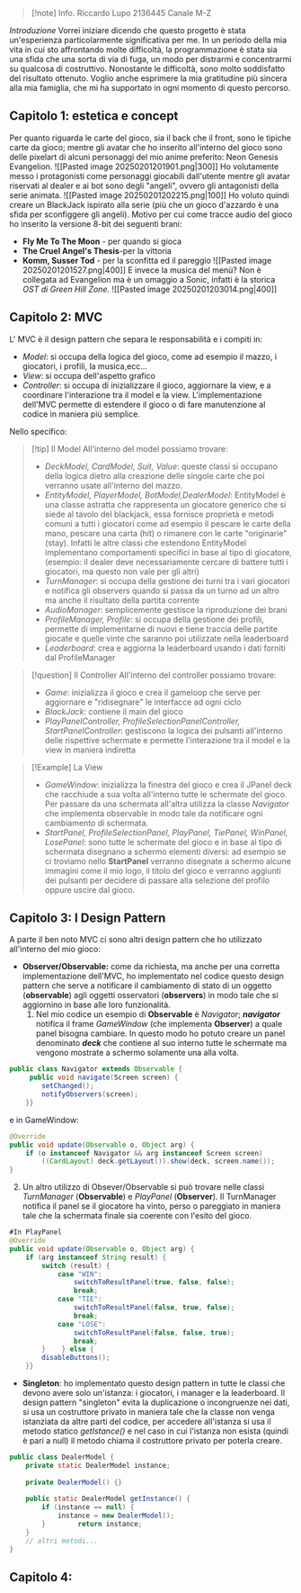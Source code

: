 >[!note] Info.
>Riccardo Lupo
>2136445
>Canale M-Z

_Introduzione_
Vorrei iniziare dicendo che questo progetto è stata un'esperienza particolarmente significativa per me. In un periodo della mia vita in cui sto affrontando molte difficoltà, la programmazione è stata sia una sfida che una sorta di via di fuga, un modo per distrarmi e concentrarmi su qualcosa di costruttivo. Nonostante le difficoltà, sono molto soddisfatto del risultato ottenuto. Voglio anche esprimere la mia gratitudine più sincera alla mia famiglia, che mi ha supportato in ogni momento di questo percorso.

## Capitolo 1: estetica e concept
Per quanto riguarda le carte del gioco, sia il back che il front, sono le tipiche carte da gioco; mentre gli avatar che ho inserito all'interno del gioco sono delle pixelart di alcuni personaggi del mio anime preferito: Neon Genesis Evangelion. 
![[Pasted image 20250201201901.png|300]]
Ho volutamente messo i protagonisti come personaggi giocabili dall'utente mentre gli avatar riservati al dealer e ai bot sono degli "angeli", ovvero gli antagonisti della serie animata. 
![[Pasted image 20250201202215.png|100]]
Ho voluto quindi creare un BlackJack ispirato alla serie (più che un gioco d'azzardo è una sfida per sconfiggere  gli angeli). Motivo per cui come tracce audio del gioco ho inserito la versione 8-bit dei seguenti brani:
- **Fly Me To The Moon** - per quando si gioca
- **The Cruel Angel's Thesis**-per la vittoria  
- **Komm, Susser Tod** - per la sconfitta ed il pareggio
![[Pasted image 20250201201527.png|400]]
E invece la musica del menù? Non è collegata ad Evangelion ma è un omaggio a Sonic, infatti è la storica *OST di Green Hill Zone.*
![[Pasted image 20250201203014.png|400]]

## Capitolo 2: MVC
L' MVC è il design pattern che separa le responsabilità e i compiti in:
- *Model*: si occupa della logica del gioco, come ad esempio il mazzo, i giocatori, i profili, la musica,ecc...
- *View*: si occupa dell'aspetto grafico
- *Controller*: si occupa di inizializzare il gioco, aggiornare la view, e a coordinare l'interazione tra il model e la view.
L'implementazione dell'MVC permette di estendere il gioco o di fare manutenzione al codice in maniera più semplice.

Nello specifico:

>[!tip] Il Model
>All'interno del model possiamo trovare:
>- *DeckModel, CardModel, Suit, Value*: queste classi si occupano della logica dietro alla creazione delle singole carte che poi verranno usate all'interno del mazzo.
>- *EntityModel, PlayerModel, BotModel,DealerModel*: EntityModel è una classe astratta che rappresenta un giocatore generico che si siede al tavolo del blackjack, essa fornisce proprietà e metodi comuni a tutti i giocatori come ad esempio il pescare le carte della mano, pescare una carta (hit) o rimanere con le carte "originarie" (stay). Infatti le altre classi che estendono EntityModel implementano comportamenti specifici in base al tipo di giocatore, (esempio: il dealer deve necessariamente cercare di battere tutti i giocatori, ma questo non vale per gli altri)
>- *TurnManager*: si occupa della gestione dei turni tra i vari giocatori e notifica gli observers quando si passa da un turno ad un altro ma anche il risultato della partita corrente
>- *AudioManager*: semplicemente gestisce la riproduzione dei brani
>- *ProfileManager, Profile*: si occupa della gestione dei profili, permette di implementarne di nuovi e tiene traccia delle partite giocate e quelle vinte che saranno poi utilizzate nella leaderboard
>- *Leaderboard*: crea e aggiorna la leaderboard usando i dati forniti dal ProfileManager

>[!question] Il Controller
All'interno del controller possiamo trovare:
>- *Game*: inizializza il gioco e crea il gameloop che serve per aggiornare e "ridisegnare" le interfacce ad ogni ciclo
>- *BlackJack*: contiene il main del gioco
>- *PlayPanelController, ProfileSelectionPanelController, StartPanelController*: gestiscono la logica dei pulsanti all'interno delle rispettive schermate e permette l'interazione tra il model e la view in maniera indiretta

>[!Example] La View
>- *GameWindow*: inizializza la finestra del gioco e crea il JPanel deck che racchiude a sua volta all'interno tutte le schermate del gioco. Per passare da una schermata all'altra utilizza la classe *Navigator* che implementa observable in modo tale da notificare ogni cambiamento di schermata.
>- *StartPanel, ProfileSelectionPanel, PlayPanel, TiePanel, WinPanel, LosePanel*: sono tutte le schermate del gioco e in base al tipo di schermata disegnano a schermo elementi diversi: ad esempio se ci troviamo nello **StartPanel** verranno disegnate a schermo alcune immagini come il mio logo, il titolo del gioco e verranno aggiunti dei pulsanti per decidere di passare alla selezione del profilo oppure uscire dal gioco.

## Capitolo 3: I Design Pattern
A parte il ben noto MVC ci sono altri design pattern che ho utilizzato all'interno del mio gioco:
- **Observer/Observable:** come da richiesta, ma anche per una corretta implementazione dell'MVC, ho implementato nel codice questo design pattern che serve a notificare il cambiamento di stato di un oggetto (**observable**) agli oggetti osservatori (**observers**) in modo tale che si aggiornino in base alle loro funzionalità.
  1) Nel mio codice un esempio di **Observable** è *Navigator*;  ***navigator*** notifica il frame  *GameWindow* (che implementa **Observer**)  a quale panel bisogna cambiare. In questo modo ho potuto creare un panel denominato ***deck*** che contiene al suo interno tutte le schermate ma vengono mostrate a schermo solamente una alla volta.
```java
public class Navigator extends Observable {  
     public void navigate(Screen screen) {  
        setChanged();  
        notifyObservers(screen);  
    }}
```
e in GameWindow:
```java
@Override  
public void update(Observable o, Object arg) {  
    if (o instanceof Navigator && arg instanceof Screen screen)  
        ((CardLayout) deck.getLayout()).show(deck, screen.name());  
}
```
 2) Un altro utilizzo di Obsever/Observable si può trovare nelle classi *TurnManager* (**Observable**) e *PlayPanel* (**Observer**). Il TurnManager notifica il panel se il giocatore ha vinto, perso o pareggiato in maniera tale che la schermata finale sia coerente con l'esito del gioco.
```java
#In PlayPanel
@Override  
public void update(Observable o, Object arg) {  
    if (arg instanceof String result) {  
        switch (result) {  
            case "WIN":  
                switchToResultPanel(true, false, false);  
                break;  
            case "TIE":  
                switchToResultPanel(false, true, false);  
                break;  
            case "LOSE":  
                switchToResultPanel(false, false, true);  
                break;  
        }    } else {  
        disableButtons();  
    }}
```
- **Singleton**: ho implementato questo design pattern in tutte le classi che devono avere solo un'istanza: i giocatori, i manager e la leaderboard. Il design pattern "singleton" evita la duplicazione o incongruenze nei dati, si usa un costruttore privato in maniera tale che la classe non venga istanziata da altre parti del codice, per accedere all'istanza si usa il metodo  statico *getIstance()*  e nel caso in cui l'istanza non esista (quindi è pari a null) il metodo chiama il costruttore privato per poterla creare.
```java
public class DealerModel {  
    private static DealerModel instance;  
  
    private DealerModel() {}  
  
    public static DealerModel getInstance() {  
        if (instance == null) {  
            instance = new DealerModel();  
        }        return instance;  
    }  
    // altri metodi... 
}
```
## Capitolo 4: 
